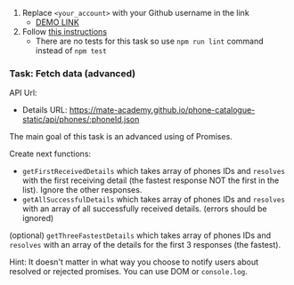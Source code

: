 1. Replace `<your_account>` with your Github username in the link
    - [DEMO LINK](https://DmytroArkhypenko.github.io/js_fetch_data_advanced_DOM/)
2. Follow [this instructions](https://mate-academy.github.io/layout_task-guideline/)
    - There are no tests for this task so use `npm run lint` command instead of `npm test`

### Task: Fetch data (advanced)

API Url:
- Details URL: https://mate-academy.github.io/phone-catalogue-static/api/phones/:phoneId.json

The main goal of this task is an advanced using of Promises.

Create next functions:
- `getFirstReceivedDetails` which takes array of phones IDs and `resolves` with the first receiving detail (the fastest response NOT the first in the list). Ignore the other responses.
- `getAllSuccessfulDetails` which takes array of phones IDs and `resolves` with an array of all successfully received details. (errors should be ignored)

(optional) `getThreeFastestDetails` which takes array of phones IDs and `resolves` with an array of the details for the first 3 responses (the fastest).

Hint: It doesn't matter in what way you choose to notify users about resolved or rejected promises. You can use DOM or `console.log`.
